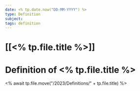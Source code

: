 ```yaml
---
date: <% tp.date.now("DD-MM-YYYY") %>
type: Definition
subject: 
tags: definition
---
```

# [[<% tp.file.title %>]]

# Definition of <% tp.file.title %>

<% await tp.file.move("/2023/Definitions/" + tp.file.title) %>

